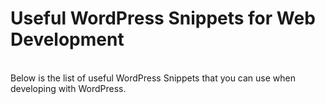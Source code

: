 <h1>Useful WordPress Snippets for Web Development</h1><br>
Below is the list of useful WordPress Snippets that you can use when developing with WordPress.
